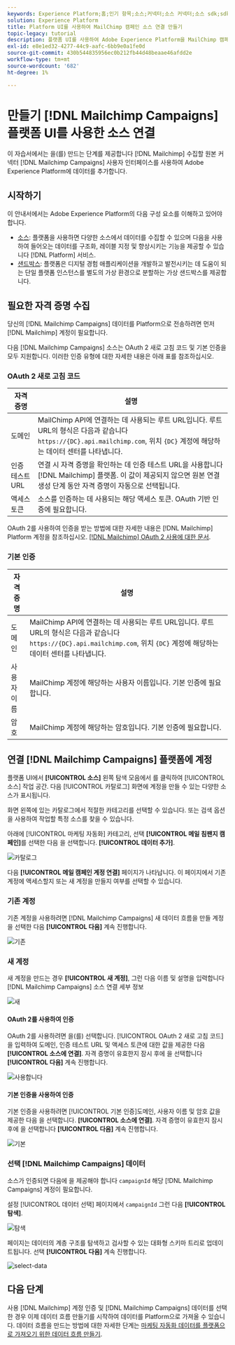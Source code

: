 ```yaml
---
keywords: Experience Platform;홈;인기 항목;소스;커넥터;소스 커넥터;소스 sdk;sdk;SDK
solution: Experience Platform
title: Platform UI를 사용하여 MailChimp 캠페인 소스 연결 만들기
topic-legacy: tutorial
description: 플랫폼 UI를 사용하여 Adobe Experience Platform을 MailChimp 캠페인에 연결하는 방법을 알아봅니다.
exl-id: e8e1ed32-4277-44c9-aafc-6bb9e0a1fe0d
source-git-commit: 430b544835956ec0b212fb44d48beaae46afdd2e
workflow-type: tm+mt
source-wordcount: '682'
ht-degree: 1%

---
```


# 만들기 [!DNL Mailchimp Campaigns] 플랫폼 UI를 사용한 소스 연결

이 자습서에서는 을(를) 만드는 단계를 제공합니다 [!DNL Mailchimp] 수집할 원본 커넥터 [!DNL Mailchimp Campaigns] 사용자 인터페이스를 사용하여 Adobe Experience Platform에 데이터를 추가합니다.

## 시작하기

이 안내서에서는 Adobe Experience Platform의 다음 구성 요소를 이해하고 있어야 합니다.

* [소스](../../../../home.md): 플랫폼을 사용하면 다양한 소스에서 데이터를 수집할 수 있으며 다음을 사용하여 들어오는 데이터를 구조화, 레이블 지정 및 향상시키는 기능을 제공할 수 있습니다 [!DNL Platform] 서비스.
* [샌드박스](../../../../../sandboxes/home.md): 플랫폼은 디지털 경험 애플리케이션을 개발하고 발전시키는 데 도움이 되는 단일 플랫폼 인스턴스를 별도의 가상 환경으로 분할하는 가상 샌드박스를 제공합니다.

## 필요한 자격 증명 수집

당신의 [!DNL Mailchimp Campaigns] 데이터를 Platform으로 전송하려면 먼저 [!DNL Mailchimp] 계정이 필요합니다.

다음 [!DNL Mailchimp Campaigns] 소스는 OAuth 2 새로 고침 코드 및 기본 인증을 모두 지원합니다. 이러한 인증 유형에 대한 자세한 내용은 아래 표를 참조하십시오.

### OAuth 2 새로 고침 코드

| 자격 증명 | 설명 |
| --- | --- |
| 도메인 | MailChimp API에 연결하는 데 사용되는 루트 URL입니다. 루트 URL의 형식은 다음과 같습니다 `https://{DC}.api.mailchimp.com`, 위치 `{DC}` 계정에 해당하는 데이터 센터를 나타냅니다. |
| 인증 테스트 URL | 연결 시 자격 증명을 확인하는 데 인증 테스트 URL을 사용합니다 [!DNL Mailchimp] 플랫폼. 이 값이 제공되지 않으면 원본 연결 생성 단계 동안 자격 증명이 자동으로 선택됩니다. |
| 액세스 토큰 | 소스를 인증하는 데 사용되는 해당 액세스 토큰. OAuth 기반 인증에 필요합니다. |

OAuth 2를 사용하여 인증을 받는 방법에 대한 자세한 내용은 [!DNL Mailchimp] Platform 계정을 참조하십시오. [[!DNL Mailchimp] OAuth 2 사용에 대한 문서](https://mailchimp.com/developer/marketing/guides/access-user-data-oauth-2/).

### 기본 인증

| 자격 증명 | 설명 |
| --- | --- |
| 도메인 | MailChimp API에 연결하는 데 사용되는 루트 URL입니다. 루트 URL의 형식은 다음과 같습니다 `https://{DC}.api.mailchimp.com`, 위치 `{DC}` 계정에 해당하는 데이터 센터를 나타냅니다. |
| 사용자 이름 | MailChimp 계정에 해당하는 사용자 이름입니다. 기본 인증에 필요합니다. |
| 암호 | MailChimp 계정에 해당하는 암호입니다. 기본 인증에 필요합니다. |

## 연결 [!DNL Mailchimp Campaigns] 플랫폼에 계정

플랫폼 UI에서 **[!UICONTROL 소스]** 왼쪽 탐색 모음에서 를 클릭하여 [!UICONTROL 소스] 작업 공간. 다음 [!UICONTROL 카탈로그] 화면에 계정을 만들 수 있는 다양한 소스가 표시됩니다.

화면 왼쪽에 있는 카탈로그에서 적절한 카테고리를 선택할 수 있습니다. 또는 검색 옵션을 사용하여 작업할 특정 소스를 찾을 수 있습니다.

아래에 [!UICONTROL 마케팅 자동화] 카테고리, 선택 **[!UICONTROL 메일 침팬지 캠페인]**&#x200B;를 선택한 다음 을 선택합니다. **[!UICONTROL 데이터 추가]**.

![카탈로그](../../../../images/tutorials/create/mailchimp-campaigns/catalog.png)

다음 **[!UICONTROL 메일 캠페인 계정 연결]** 페이지가 나타납니다. 이 페이지에서 기존 계정에 액세스할지 또는 새 계정을 만들지 여부를 선택할 수 있습니다.

### 기존 계정

기존 계정을 사용하려면 [!DNL Mailchimp Campaigns] 새 데이터 흐름을 만들 계정을 선택한 다음 **[!UICONTROL 다음]** 계속 진행합니다.

![기존](../../../../images/tutorials/create/mailchimp-campaigns/existing.png)

### 새 계정

새 계정을 만드는 경우 **[!UICONTROL 새 계정]**, 그런 다음 이름 및 설명을 입력합니다 [!DNL Mailchimp Campaigns] 소스 연결 세부 정보

![새](../../../../images/tutorials/create/mailchimp-campaigns/new.png)

#### OAuth 2를 사용하여 인증

OAuth 2를 사용하려면 을(를) 선택합니다. [!UICONTROL OAuth 2 새로 고침 코드]을 입력하여 도메인, 인증 테스트 URL 및 액세스 토큰에 대한 값을 제공한 다음 **[!UICONTROL 소스에 연결]**. 자격 증명이 유효한지 잠시 후에 을 선택합니다 **[!UICONTROL 다음]** 계속 진행합니다.

![사용합니다](../../../../images/tutorials/create/mailchimp-campaigns/oauth.png)

#### 기본 인증을 사용하여 인증

기본 인증을 사용하려면 [!UICONTROL 기본 인증]도메인, 사용자 이름 및 암호 값을 제공한 다음 을 선택합니다. **[!UICONTROL 소스에 연결]**. 자격 증명이 유효한지 잠시 후에 을 선택합니다 **[!UICONTROL 다음]** 계속 진행합니다.

![기본](../../../../images/tutorials/create/mailchimp-campaigns/basic.png)

### 선택 [!DNL Mailchimp Campaigns] 데이터

소스가 인증되면 다음에 을 제공해야 합니다 `campaignId` 해당 [!DNL Mailchimp Campaigns] 계정이 필요합니다.

설정 [!UICONTROL 데이터 선택] 페이지에서 `campaignId` 그런 다음 **[!UICONTROL 탐색]**.

![탐색](../../../../images/tutorials/create/mailchimp-campaigns/explore.png)

페이지는 데이터의 계층 구조를 탐색하고 검사할 수 있는 대화형 스키마 트리로 업데이트됩니다. 선택 **[!UICONTROL 다음]** 계속 진행합니다.

![select-data](../../../../images/tutorials/create/mailchimp-campaigns/select-data.png)

## 다음 단계

사용 [!DNL Mailchimp] 계정 인증 및 [!DNL Mailchimp Campaigns] 데이터를 선택한 경우 이제 데이터 흐름 만들기를 시작하여 데이터를 Platform으로 가져올 수 있습니다. 데이터 흐름을 만드는 방법에 대한 자세한 단계는 [마케팅 자동화 데이터를 플랫폼으로 가져오기 위한 데이터 흐름 만들기](../../dataflow/marketing-automation.md).
